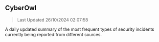 ## CyberOwl 
> Last Updated 26/10/2024 02:07:58 


A daily updated summary of the most frequent types of security incidents currently being reported from different sources.

